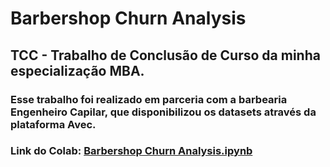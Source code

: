 # Barbershop Churn Analysis
## TCC - Trabalho de Conclusão de Curso da minha especialização MBA.
### Esse trabalho foi realizado em parceria com a barbearia Engenheiro Capilar, que disponibilizou os datasets através da plataforma Avec.
### Link do Colab: <a href="https://colab.research.google.com/drive/1uj3TYyHIDvIw64998Fj_cRGiCrPxL6ys?usp=sharing">Barbershop Churn Analysis.ipynb</a>


